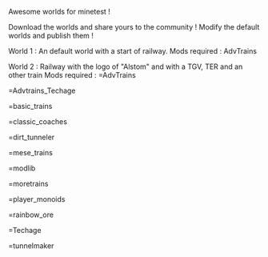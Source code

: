Awesome worlds for minetest !


Download the worlds and share yours to the community ! Modify the default worlds and publish them !

World 1 : An default world with a start of railway.
Mods required : AdvTrains

World 2 : Railway with the logo of "Alstom" and with a TGV, TER and an other train
Mods required : 
=AdvTrains

=Advtrains_Techage

=basic_trains

=classic_coaches

=dirt_tunneler

=mese_trains

=modlib

=moretrains

=player_monoids

=rainbow_ore

=Techage

=tunnelmaker
